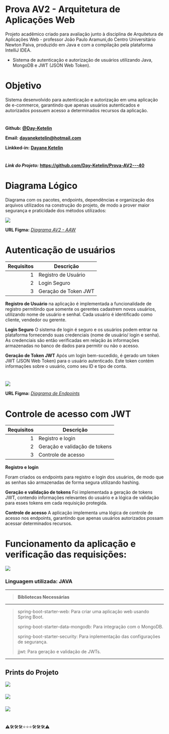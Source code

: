 


# Prova AV2 - Arquitetura de Aplicações Web


Projeto acadêmico criado para avaliação junto à disciplina de Arquitetura de Aplicações Web - professor João Paulo Aramuni,do Centro Universitário Newton Paiva, produzido em Java e com a compilação pela plataforma IntelliJ IDEA.

* Sistema de autenticação e autorização de usuários utilizando Java, MongoDB e JWT (JSON Web Token).





# Objetivo

Sistema desenvolvido para autenticação e autorização em uma aplicação de e-commerce, garantindo que apenas usuários autenticados e autorizados possuem acesso a determinados recursos da aplicação.

#

**Github:** **[@Day-Ketelin](https://github.com/Day-Ketelin)**

**Email:** **dayaneketelin@hotmail.com**

**Linkked-in:** **[Dayane Ketelin](https://www.linkedin.com/in/dayane-ketelin)**


#

***Link do Projeto:*** **<https://github.com/Day-Ketelin/Prova-AV2---40>**
#


# Diagrama Lógico

Diagrama com os pacotes, endpoints, dependências e organização dos arquivos utilizados na construção do projeto, de modo a prover maior segurança e praticidade dos métodos utilizados:

![](https://github.com/Day-Ketelin/Prova-AV2---40/blob/main/Imagens/Diagrama.png)

**URL Figma:** *[Diagrama AV2 - AAW](https://www.figma.com/board/6a6TMNpSDZcErRFS480ql0/Diagrama-AV2---AAW?node-id=0-1&t=N7Ruq6qPl7XoQH9K-0)*

##




#  Autenticação de usuários

|Requisitos|    Descrição         |
|---------:|--------------------- |
|     1    | Registro de Usuário  |
|     2    | Login Seguro         |
|     3    | Geração de Token JWT |

**Registro de Usuário**
na aplicação é implementada a funcionalidade de registro permitindo que somente os gerentes cadastrem novos usuários, utilizando nome de usuário e senhal. Cada usuário é identificado como cliente, vendedor ou gerente.



**Login Seguro**
O sistema de login é seguro e os usuários podem entrar na plataforma fornecendo suas credenciais (nome de usuário/ login e senha). As credenciais são então verificadas em relação às informações armazenadas no banco de dados para permitir ou não o acesso.



**Geração de Token JWT**
Após um login bem-sucedido, é gerado um token JWT (JSON Web Token) para o usuário autenticado. Este token contém informações sobre o usuário, como seu ID e tipo de conta.
#



![](https://github.com/Day-Ketelin/Prova-AV2---40/blob/main/Imagens/Diagrama%20de%20Endpoins.png)

**URL Figma:** *[Diagrama de Endpoints](https://www.figma.com/board/YtcEhSL5M6Og2091o1ufQK/Endpoints?node-id=0-1&t=GYceFaRXLOgscSRI-0)*


#

# Controle de acesso com JWT

|Requisitos|       Descrição                |
|---------:|--------------------------------|
|     1    | Registro e login               |
|     2    | Geração e validação de tokens  |
|     3    | Controle de acesso             |


**Registro e login**

Foram criados os endpoints para registro e login dos usuários, de modo que as senhas são armazenadas de forma segura utilizando hashing.



**Geração e validação de tokens**
Foi implementada a geração de tokens JWT, contendo informações relevantes do usuário e a lógica de validação para esses tokens em cada requisição protegida.





**Controle de acesso**
A aplicação implementa uma lógica de controle de acesso nos endpoints, garantindo que apenas usuários autorizados possam acessar determinados recursos.

#



#


# Funcionamento da aplicação e verificação das requisições:
![](https://github.com/Day-Ketelin/Prova-AV2---40/blob/main/Imagens/Prova%20-%20AV2%20AWS.gif)


### Linguagem utilizada: JAVA

---
>**Bibliotecas Necessárias**
---
>spring-boot-starter-web: Para criar uma aplicação web usando Spring Boot.
>
>spring-boot-starter-data-mongodb: Para integração com o MongoDB.
>
>spring-boot-starter-security: Para inplementação das configurações de segurança.
>
>jjwt: Para geração e validação de JWTs.

---

## Prints do Projeto

![](https://github.com/Day-Ketelin/Prova-AV2---40/blob/main/Imagens/Login.png)

###

![](https://github.com/Day-Ketelin/Prova-AV2---40/blob/main/Imagens/SecurityConfig.png)

###


![](https://github.com/Day-Ketelin/Prova-AV2---40/blob/main/Imagens/JwtUtil.png)



#

⚠️🛠️🛠️🛠️⭐⭐⭐🛠️🛠️🛠️⚠️
